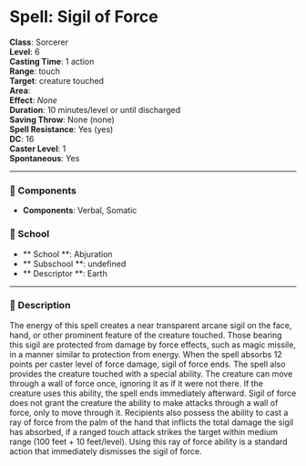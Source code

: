 
# Spell: Sigil of Force
**Class**: Sorcerer  
**Level**: 6  
**Casting Time**: 1 action  
**Range**: touch  
**Target**: creature touched  
**Area**:   
**Effect**: _None_  
**Duration**: 10 minutes/level or until discharged  
**Saving Throw**: None (none)  
**Spell Resistance**: Yes (yes)  
**DC**: 16  
**Caster Level**: 1  
**Spontaneous**: Yes

---

### 🔮 Components
- **Components**: Verbal, Somatic

### 🏫 School
- ** School **: Abjuration
- ** Subschool **: undefined
- ** Descriptor **: Earth
---

### 📜 Description
The energy of this spell creates a near transparent arcane sigil on the face, hand, or other prominent feature of the creature touched. Those bearing this sigil are protected from damage by force effects, such as magic missile, in a manner similar to protection from energy. When the spell absorbs 12 points per caster level of force damage, sigil of force ends. The spell also provides the creature touched with a special ability. The creature can move through a wall of force once, ignoring it as if it were not there. If the creature uses this ability, the spell ends immediately afterward. Sigil of force does not grant the creature the ability to make attacks through a wall of force, only to move through it. Recipients also possess the ability to cast a ray of force from the palm of the hand that inflicts the total damage the sigil has absorbed, if a ranged touch attack strikes the target within medium range (100 feet + 10 feet/level). Using this ray of force ability is a standard action that immediately dismisses the sigil of force.
